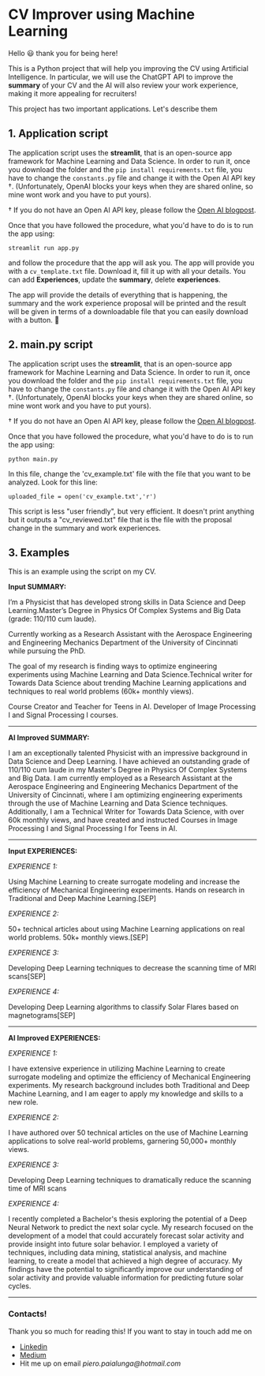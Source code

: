 

# CV Improver using Machine Learning
Hello :smiley: thank you for being here!

This is a Python project that will help you improving the CV using Artificial Intelligence. 
In particular, we will use the ChatGPT API to improve the __summary__ of  your CV and the AI will also review your work experience, making it more appealing for recruiters!

This project has two important applications. 
Let's  describe them

## 1. Application script

The application script uses the __streamlit__, that is an open-source app framework for Machine Learning and Data Science. 
In order to run it, once you download the folder and the ```pip install requirements.txt``` file, you have to change the ```constants.py``` file and change it with the Open AI API key †. (Unfortunately, OpenAI blocks your keys when they are shared online, so mine wont work and you have to put yours).

† If you do not have an Open AI API key, please follow the [Open AI blogpost](https://openai.com/blog/openai-api/).

Once that you have followed the procedure, what you'd have to do is to run the app using:

```streamlit run app.py```

and follow the procedure that the app will ask you. The app will provide you with a ```cv_template.txt``` file. Download it, fill it up with all your details. You can add __Experiences__, update the __summary__, delete __experiences__. 

The app will provide the details of everything that is happening, the summary and the work experience proposal will be printed and the result will be given in terms of a downloadable file that you can easily download with a button. :rocket:

## 2. main.py script

The application script uses the __streamlit__, that is an open-source app framework for Machine Learning and Data Science. 
In order to run it, once you download the folder and the ```pip install requirements.txt``` file, you have to change the ```constants.py``` file and change it with the Open AI API key †. (Unfortunately, OpenAI blocks your keys when they are shared online, so mine wont work and you have to put yours).

† If you do not have an Open AI API key, please follow the [Open AI blogpost](https://openai.com/blog/openai-api/).

Once that you have followed the procedure, what you'd have to do is to run the app using:

```python main.py```

In this file, change the 'cv_example.txt' file with the file that you want to be analyzed. Look for this line:

```uploaded_file = open('cv_example.txt','r')```

This script is less "user friendly", but very efficient. It doesn't print anything but it outputs a "cv_reviewed.txt" file that is the file with the proposal change in the summary and work experiences. 

## 3. Examples

This is an example using the script on my CV.

__Input SUMMARY:__ 

I’m a Physicist that has developed strong skills in Data Science and Deep Learning.Master’s Degree in Physics Of Complex Systems and Big Data (grade: 110/110 cum laude).

Currently working as a Research Assistant with the Aerospace Engineering and Engineering Mechanics Department of the University of Cincinnati while pursuing the PhD. 

The goal of my research is finding ways to optimize engineering experiments using Machine Learning and Data Science.Technical writer for Towards Data Science about trending Machine Learning applications and techniques to real world problems (60k+ monthly views). 

Course Creator and Teacher for Teens in AI. Developer of Image Processing I and Signal Processing I courses.

*** 
__AI Improved SUMMARY:__

I am an exceptionally talented Physicist with an impressive background in Data Science and Deep Learning. I have achieved an outstanding grade of 110/110 cum laude in my Master's Degree in Physics Of Complex Systems and Big Data. I am currently employed as a Research Assistant at the Aerospace Engineering and Engineering Mechanics Department of the University of Cincinnati, where I am optimizing engineering experiments through the use of Machine Learning and Data Science techniques. Additionally, I am a Technical Writer for Towards Data Science, with over 60k monthly views, and have created and instructed Courses in Image Processing I and Signal Processing I for Teens in AI.

***

__Input EXPERIENCES:__ 

_EXPERIENCE 1:_

Using Machine Learning to create surrogate modeling and increase the efficiency of Mechanical Engineering experiments. Hands on research in Traditional and Deep Machine Learning.[SEP]


_EXPERIENCE 2:_

50+ technical articles about using Machine Learning applications on real world problems. 50k+ monthly views.[SEP]

_EXPERIENCE 3:_

Developing Deep Learning techniques to decrease the scanning time of MRI scans[SEP]


_EXPERIENCE 4:_

Developing Deep Learning algorithms to classify Solar Flares based on magnetograms[SEP]

*** 
__AI Improved EXPERIENCES:__

_EXPERIENCE 1:_


I have extensive experience in utilizing Machine Learning to create surrogate modeling and optimize the efficiency of Mechanical Engineering experiments. My research background includes both Traditional and Deep Machine Learning, and I am eager to apply my knowledge and skills to a new role.

_EXPERIENCE 2:_


I have authored over 50 technical articles on the use of Machine Learning applications to solve real-world problems, garnering 50,000+ monthly views.

_EXPERIENCE 3:_


Developing Deep Learning techniques to dramatically reduce the scanning time of MRI scans

_EXPERIENCE 4:_


I recently completed a Bachelor's thesis exploring the potential of a Deep Neural Network to predict the next solar cycle. My research focused on the development of a model that could accurately forecast solar activity and provide insight into future solar behavior. I employed a variety of techniques, including data mining, statistical analysis, and machine learning, to create a model that achieved a high degree of accuracy. My findings have the potential to significantly improve our understanding of solar activity and provide valuable information for predicting future solar cycles.

***

### Contacts!

Thank you so much for reading this! If you want to stay in touch add me on 

* [Linkedin](https://www.linkedin.com/in/pieropaialunga/)
* [Medium](https://piero-paialunga.medium.com/)
* Hit me up on email _piero.paialunga@hotmail.com_


